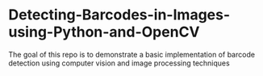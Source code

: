 # Detecting-Barcodes-in-Images-using-Python-and-OpenCV
The goal of this repo is to demonstrate a basic implementation of barcode detection using computer vision and image processing techniques
